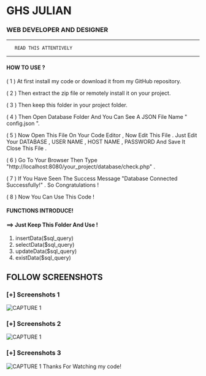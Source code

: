 
#            GHS JULIAN 
###   WEB DEVELOPER AND DESIGNER 


______________________________________
       READ THIS ATTENTIVELY 
______________________________________

#### HOW TO USE ?

( 1 ) At first install my code or download it from my GitHub repository.

( 2 ) Then extract the zip file or remotely install it on your project.

( 3 ) Then keep this folder in your project folder.

( 4 ) Then Open Database Folder And You Can See A JSON File Name " config.json
".

( 5 ) Now Open This File On Your Code Editor , Now Edit This File . Just Edit
Your DATABASE , USER NAME , HOST NAME , PASSWORD And Save It Close This File .

( 6 ) Go To Your Browser Then Type
"http://localhost:8080/your_project/database/check.php" .

( 7 ) If You Have Seen The Success Message "Database Connected Successfully!" .
So Congratulations !

( 8 ) Now You Can Use This Code ! 


#### FUNCTIONS INTRODUCE!

#### ==>  Just Keep This Folder And Use !

1. insertData($sql_query)
2. selectData($sql_query)
3. updateData($sql_query)
4. existData($sql_query)


## FOLLOW SCREENSHOTS

### [+] Screenshots 1
![CAPTURE 1](https://drive.google.com/file/d/1-SG7D-2r1KoWDdDZgXqH09Rt6YQRFaKI/view?usp=drivesdk)

### [+] Screenshots 2
![CAPTURE 1](https://drive.google.com/file/d/1-WCeS8EfZiB2SxAyK-4T-bpYg5C4r0nV/view?usp=drivesdk)

### [+] Screenshots 3
![CAPTURE 1](https://drive.google.com/file/d/1-Ytqfco5GROpqeMW8ik_HvHO7hVbB7nZ/view?usp=drivesdk)
Thanks For Watching my code!
